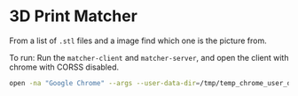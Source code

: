# 3D Print Matcher

From a list of `.stl` files and a image find which one is the picture from.

To run: Run the `matcher-client` and `matcher-server`, and open the client with chrome with CORSS disabled.

```sh
open -na "Google Chrome" --args --user-data-dir=/tmp/temp_chrome_user_data_dir http://localhost:8080/ --disable-web-security
```
